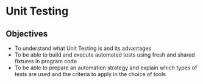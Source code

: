 # Unit Testing

## Objectives

- To understand what Unit Testing is and its advantages
- To be able to build and execute automated tests using fresh and shared fixtures in program code
- To be able to prepare an automation strategy and explain which types of tests are used and the criteria to apply in the choice of tools
  
